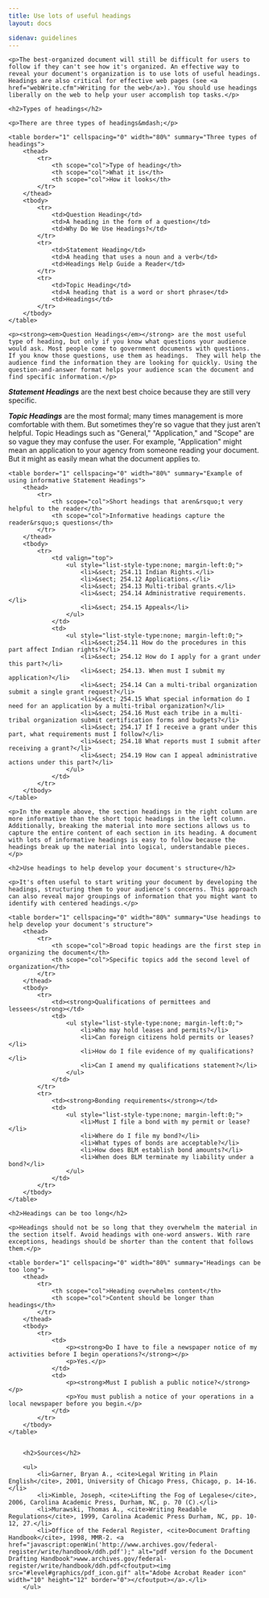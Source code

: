 ```yaml
---
title: Use lots of useful headings
layout: docs

sidenav: guidelines
---
```

















	<p>The best-organized document will still be difficult for users to follow if they can't see how it's organized. An effective way to reveal your document's organization is to use lots of useful headings. Headings are also critical for effective web pages (see <a href="webWrite.cfm">Writing for the web</a>). You should use headings liberally on the web to help your user accomplish top tasks.</p>

	<h2>Types of headings</h2>

	<p>There are three types of headings&mdash;</p>

	<table border="1" cellspacing="0" width="80%" summary="Three types of headings">
		<thead>
			<tr>
				<th scope="col">Type of heading</th>
				<th scope="col">What it is</th>
				<th scope="col">How it looks</th>
			</tr>
		</thead>
		<tbody>
			<tr>
				<td>Question Heading</td>
				<td>A heading in the form of a question</td>
				<td>Why Do We Use Headings?</td>
			</tr>
			<tr>
				<td>Statement Heading</td>
				<td>A heading that uses a noun and a verb</td>
				<td>Headings Help Guide a Reader</td>
			</tr>
			<tr>
				<td>Topic Heading</td>
				<td>A heading that is a word or short phrase</td>
				<td>Headings</td>
			</tr>
		</tbody>
	</table>

	<p><strong><em>Question Headings</em></strong> are the most useful type of heading, but only if you know what questions your audience would ask. Most people come to government documents with questions.  If you know those questions, use them as headings.  They will help the audience find the information they are looking for quickly. Using the question-and-answer format helps your audience scan the document and find specific information.</p>
<p><strong><em>Statement Headings</em></strong> are the next best choice because they are still very specific.</p>
<p><strong><em>Topic Headings</em></strong> are the most formal; many times management is more comfortable with them. But sometimes they're so vague that they just aren't helpful. Topic Headings such as "General," "Application," and "Scope" are so vague they may confuse the user. For example, "Application" might mean an application to your agency from someone reading your document. But it might as easily mean what the document applies to.</p>


	<table border="1" cellspacing="0" width="80%" summary="Example of using informative Statement Headings">
		<thead>
			<tr>
				<th scope="col">Short headings that aren&rsquo;t very helpful to the reader</th>
				<th scope="col">Informative headings capture the reader&rsquo;s questions</th>
			</tr>
		</thead>
		<tbody>
			<tr>
				<td valign="top">
					<ul style="list-style-type:none; margin-left:0;">
						<li>&sect; 254.11 Indian Rights.</li>
						<li>&sect; 254.12 Applications.</li>
						<li>&sect; 254.13 Multi-tribal grants.</li>
						<li>&sect; 254.14 Administrative requirements.</li>
						<li>&sect; 254.15 Appeals</li>
					</ul>
				</td>
				<td>
					<ul style="list-style-type:none; margin-left:0;">
						<li>&sect;254.11 How do the procedures in this part affect Indian rights?</li>
						<li>&sect; 254.12 How do I apply for a grant under this part?</li>
						<li>&sect; 254.13. When must I submit my application?</li>
						<li>&sect; 254.14 Can a multi-tribal organization submit a single grant request?</li>
						<li>&sect; 254.15 What special information do I need for an application by a multi-tribal organization?</li>
						<li>&sect; 254.16 Must each tribe in a multi-tribal organization submit certification forms and budgets?</li>
						<li>&sect; 254.17 If I receive a grant under this part, what requirements must I follow?</li>
						<li>&sect; 254.18 What reports must I submit after receiving a grant?</li>
						<li>&sect; 254.19 How can I appeal administrative actions under this part?</li>
					</ul>
				</td>
			</tr>
		</tbody>
	</table>

	<p>In the example above, the section headings in the right column are more informative than the short topic headings in the left column. Additionally, breaking the material into more sections allows us to capture the entire content of each section in its heading. A document with lots of informative headings is easy to follow because the headings break up the material into logical, understandable pieces.  </p>

	<h2>Use headings to help develop your document's structure</h2>

	<p>It's often useful to start writing your document by developing the headings, structuring them to your audience's concerns. This approach can also reveal major groupings of information that you might want to identify with centered headings.</p>

	<table border="1" cellspacing="0" width="80%" summary="Use headings to help develop your document's structure">
		<thead>
			<tr>
				<th scope="col">Broad topic headings are the first step in organizing the document</th>
				<th scope="col">Specific topics add the second level of organization</th>
			</tr>
		</thead>
		<tbody>
			<tr>
				<td><strong>Qualifications of permittees and lessees</strong></td>
				<td>
					<ul style="list-style-type:none; margin-left:0;">
						<li>Who may hold leases and permits?</li>
						<li>Can foreign citizens hold permits or leases?</li>
						<li>How do I file evidence of my qualifications?</li>
						<li>Can I amend my qualifications statement?</li>
					</ul>
				</td>
			</tr>
			<tr>
				<td><strong>Bonding requirements</strong></td>
				<td>
					<ul style="list-style-type:none; margin-left:0;">
						<li>Must I file a bond with my permit or lease?</li>
						<li>Where do I file my bond?</li>
						<li>What types of bonds are acceptable?</li>
						<li>How does BLM establish bond amounts?</li>
						<li>When does BLM terminate my liability under a bond?</li>
					</ul>
				</td>
			</tr>
		</tbody>
	</table>

	<h2>Headings can be too long</h2>

	<p>Headings should not be so long that they overwhelm the material in the section itself. Avoid headings with one-word answers. With rare exceptions, headings should be shorter than the content that follows them.</p>

	<table border="1" cellspacing="0" width="80%" summary="Headings can be too long">
		<thead>
			<tr>
				<th scope="col">Heading overwhelms content</th>
				<th scope="col">Content should be longer than headings</th>
			</tr>
		</thead>
		<tbody>
			<tr>
				<td>
					<p><strong>Do I have to file a newspaper notice of my activities before I begin operations?</strong></p>
					<p>Yes.</p>
				</td>
				<td>
					<p><strong>Must I publish a public notice?</strong></p>
					<p>You must publish a notice of your operations in a local newspaper before you begin.</p>
				</td>
			</tr>
		</tbody>
	</table>


		<h2>Sources</h2>

		<ul>
			<li>Garner, Bryan A., <cite>Legal Writing in Plain English</cite>, 2001, University of Chicago Press, Chicago, p. 14-16.</li>
			<li>Kimble, Joseph, <cite>Lifting the Fog of Legalese</cite>, 2006, Carolina Academic Press, Durham, NC, p. 70 (C).</li>
			<li>Murawski, Thomas A., <cite>Writing Readable Regulations</cite>, 1999, Carolina Academic Press Durham, NC, pp. 10-12, 27.</li>
			<li>Office of the Federal Register, <cite>Document Drafting Handbook</cite>, 1998, MMR-2. <a href="javascript:openWin('http://www.archives.gov/federal-register/write/handbook/ddh.pdf');" alt="pdf version fo the Document Drafting Handbook">www.archives.gov/federal-register/write/handbook/ddh.pdf<cfoutput><img src="#level#graphics/pdf_icon.gif" alt="Adobe Acrobat Reader icon" width="10" height="12" border="0"></cfoutput></a>.</li>
		</ul>
